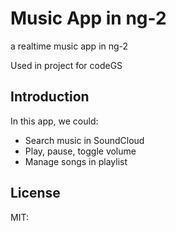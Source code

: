 # Music App in ng-2
a realtime music app in ng-2

Used in project for codeGS

## Introduction
In this app, we could:
- Search music in SoundCloud
- Play, pause, toggle volume
- Manage songs in playlist

## License
MIT:
